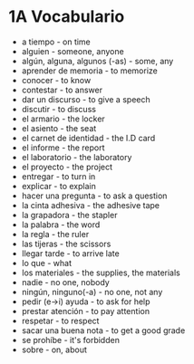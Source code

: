 # 1A Vocabulario
- a tiempo - on time
- alguien - someone, anyone
- algún, alguna, algunos (-as) - some, any
- aprender de memoria - to memorize
- conocer - to know
- contestar - to answer
- dar un discurso - to give a speech
- discutir - to discuss
- el armario - the locker
- el asiento - the seat
- el carnet de identidad - the I.D card
- el informe - the report
- el laboratorio - the laboratory
- el proyecto - the project
- entregar - to turn in
- explicar - to explain
- hacer una pregunta - to ask a question
- la cinta adhesiva - the adhesive tape
- la grapadora - the stapler
- la palabra - the word
- la regla - the ruler
- las tijeras - the scissors
- llegar tarde - to arrive late
- lo que - what
- los materiales - the supplies, the materials
- nadie - no one, nobody
- ningún, ninguno(-a) - no one, not any
- pedir (e->i) ayuda - to ask for help
- prestar atención - to pay attention
- respetar - to respect
- sacar una buena nota - to get a good grade
- se prohíbe - it's forbidden
- sobre - on, about
